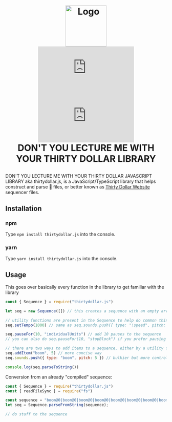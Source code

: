 # <p align="center"><img src="https://user-images.githubusercontent.com/42378704/171689787-da0b45e2-f0a2-4512-9439-9d5f83453f75.png" alt="Logo" width="128" align="center"/> <br/>![GitHub issues](https://img.shields.io/github/issues/4techguns/thirtydollar.js)  ![npm](https://img.shields.io/npm/dt/thirtydollar.js)<br/> DON'T YOU LECTURE ME WITH YOUR THIRTY DOLLAR LIBRARY</p>
DON'T YOU LECTURE ME WITH YOUR THIRTY DOLLAR JAVASCRIPT LIBRARY aka thirtydollar.js, is a JavaScript/TypeScript library that helps construct and parse 🗿 files, or better known as [Thirty Dollar Website](https://thirtydollar.website) sequencer files.

## Installation
### npm
Type `npm install thirtydollar.js` into the console.
### yarn
Type `yarn install thirtydollar.js` into the console.

## Usage
This goes over basically every function in the library to get familiar with the library
```js
const { Sequence } = require("thirtydollar.js")

let seq = new Sequence([]) // this creates a sequence with an empty array of sounds/control items that we can fill up later

// utility functions are present in the Sequence to help do common things with less code
seq.setTempo(1000) // same as seq.sounds.push({ type: "!speed", pitch: 1000 })

seq.pauseFor(10, "individualUnits") // add 10 pauses to the sequence
// you can also do seq.pauseFor(10, "stopBlock") if you prefer pausing all in one item

// there are two ways to add items to a sequence, either by a utility function or adding to the array directly
seq.addItem("boom", 5) // more concise way
seq.sounds.push({ type: "boom", pitch: 5 }) // bulkier but more control over the array

console.log(seq.parseToString())
```

Conversion from an already "compiled" sequence:
```js
const { Sequence } = require("thirtydollar.js")
const { readFileSync } = require("fs")

const sequence = "boom@0|boom@0|boom@0|boom@0|boom@0|boom@0|boom@0|boom@0|boom@0|boom@0"
let seq = Sequence.parseFromString(sequence);

// do stuff to the sequence
```
